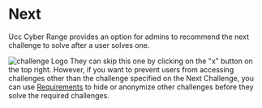# Next

Ucc Cyber Range provides an option for admins to recommend the next challenge to solve after a user solves one.

![challenge Logo](https://docs.ctfd.io/assets/images/next-challenge-077b8fdedf0d73b2cb877b61716540bc.png)
They can skip this one by clicking on the "x" button on the top right. However, if you want to prevent users from accessing challenges other than the challenge specified on the Next Challenge, you can use [Requirements](https://docs.ctfd.io/docs/challenges/requirements) to hide or anonymize other challenges before they solve the required challenges.
